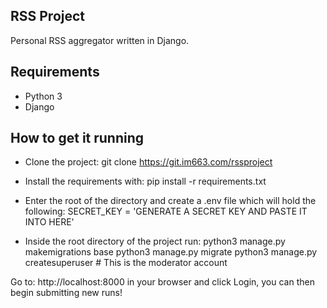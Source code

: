 RSS Project
-----------
Personal RSS aggregator written in Django.

Requirements
------------
- Python 3
- Django

How to get it running
---------------------
- Clone the project:
git clone https://git.im663.com/rssproject

- Install the requirements with: pip install -r requirements.txt
- Enter the root of the directory and create a .env file which will hold the following:
SECRET_KEY = 'GENERATE A SECRET KEY AND PASTE IT INTO HERE'
- Inside the root directory of the project run:
python3 manage.py makemigrations base
python3 manage.py migrate
python3 manage.py createsuperuser # This is the moderator account

Go to:
http://localhost:8000 in your browser and click Login, you can then begin submitting new runs!
